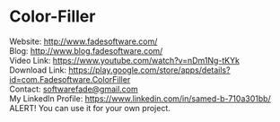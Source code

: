 # Color-Filler
Website: http://www.fadesoftware.com/
<br>
Blog: http://www.blog.fadesoftware.com/
<br>
Video Link: https://www.youtube.com/watch?v=nDm1Ng-tKYk
<br>
Download Link: https://play.google.com/store/apps/details?id=com.Fadesoftware.ColorFiller
<br>
Contact: softwarefade@gmail.com
<br>
My LinkedIn Profile: https://www.linkedin.com/in/samed-b-710a301bb/
<br>
ALERT! You can use it for your own project.
